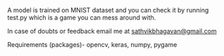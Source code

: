 A model is trained on MNIST dataset and you can check it by running test.py which is a game you can mess around with.

In case of doubts or feedback email me at sathvikbhagavan@gmail.com

Requirements (packages)- 
opencv, keras, numpy, pygame
